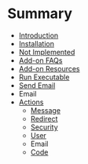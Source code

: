 # Summary

* [Introduction](README.md)
* [Installation](installation.md)
* [Not Implemented](not_implemented.md)
* [Add-on FAQs](addon-faqs.md)
* [Add-on Resources](add-on-resources.md)
* [Run Executable](run_executable.md)
* [Send Email](email.md)
* Email
* [Actions](actions.md)
   * [Message](message.md)
   * [Redirect](redirect.md)
   * [Security](security.md)
   * [User](user.md)
   * Email
   * [Code](serialization.md)

